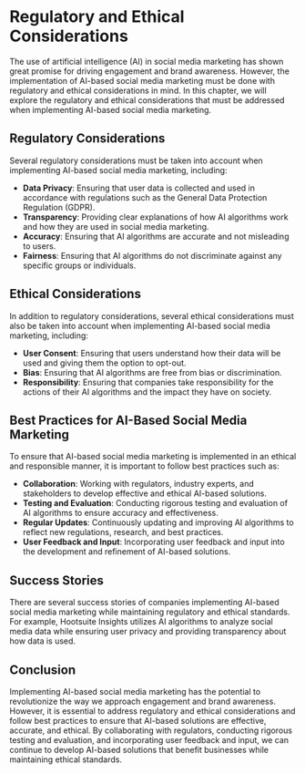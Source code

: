 Regulatory and Ethical Considerations
=================================================================================================

The use of artificial intelligence (AI) in social media marketing has shown great promise for driving engagement and brand awareness. However, the implementation of AI-based social media marketing must be done with regulatory and ethical considerations in mind. In this chapter, we will explore the regulatory and ethical considerations that must be addressed when implementing AI-based social media marketing.

Regulatory Considerations
-------------------------

Several regulatory considerations must be taken into account when implementing AI-based social media marketing, including:

* **Data Privacy**: Ensuring that user data is collected and used in accordance with regulations such as the General Data Protection Regulation (GDPR).
* **Transparency**: Providing clear explanations of how AI algorithms work and how they are used in social media marketing.
* **Accuracy**: Ensuring that AI algorithms are accurate and not misleading to users.
* **Fairness**: Ensuring that AI algorithms do not discriminate against any specific groups or individuals.

Ethical Considerations
----------------------

In addition to regulatory considerations, several ethical considerations must also be taken into account when implementing AI-based social media marketing, including:

* **User Consent**: Ensuring that users understand how their data will be used and giving them the option to opt-out.
* **Bias**: Ensuring that AI algorithms are free from bias or discrimination.
* **Responsibility**: Ensuring that companies take responsibility for the actions of their AI algorithms and the impact they have on society.

Best Practices for AI-Based Social Media Marketing
--------------------------------------------------

To ensure that AI-based social media marketing is implemented in an ethical and responsible manner, it is important to follow best practices such as:

* **Collaboration**: Working with regulators, industry experts, and stakeholders to develop effective and ethical AI-based solutions.
* **Testing and Evaluation**: Conducting rigorous testing and evaluation of AI algorithms to ensure accuracy and effectiveness.
* **Regular Updates**: Continuously updating and improving AI algorithms to reflect new regulations, research, and best practices.
* **User Feedback and Input**: Incorporating user feedback and input into the development and refinement of AI-based solutions.

Success Stories
---------------

There are several success stories of companies implementing AI-based social media marketing while maintaining regulatory and ethical standards. For example, Hootsuite Insights utilizes AI algorithms to analyze social media data while ensuring user privacy and providing transparency about how data is used.

Conclusion
----------

Implementing AI-based social media marketing has the potential to revolutionize the way we approach engagement and brand awareness. However, it is essential to address regulatory and ethical considerations and follow best practices to ensure that AI-based solutions are effective, accurate, and ethical. By collaborating with regulators, conducting rigorous testing and evaluation, and incorporating user feedback and input, we can continue to develop AI-based solutions that benefit businesses while maintaining ethical standards.
